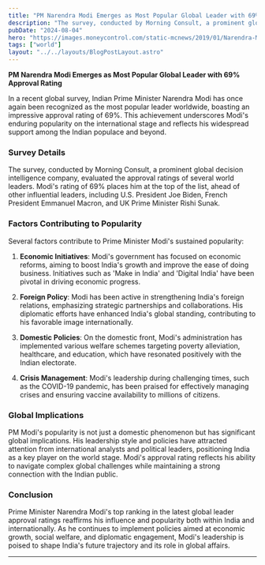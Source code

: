 ```yaml
---
title: "PM Narendra Modi Emerges as Most Popular Global Leader with 69% Approval Rating"
description: "The survey, conducted by Morning Consult, a prominent global decision intelligence company, evaluated the approval ratings of several world leaders."
pubDate: "2024-08-04"
hero: "https://images.moneycontrol.com/static-mcnews/2019/01/Narendra-Modi_PM-1-770x433.jpg?impolicy=website&width=770&height=431"
tags: ["world"]
layout: "../../layouts/BlogPostLayout.astro"
---
```

**PM Narendra Modi Emerges as Most Popular Global Leader with 69% Approval Rating**

In a recent global survey, Indian Prime Minister Narendra Modi has once again been recognized as the most popular leader worldwide, boasting an impressive approval rating of 69%. This achievement underscores Modi's enduring popularity on the international stage and reflects his widespread support among the Indian populace and beyond.

### Survey Details

The survey, conducted by Morning Consult, a prominent global decision intelligence company, evaluated the approval ratings of several world leaders. Modi's rating of 69% places him at the top of the list, ahead of other influential leaders, including U.S. President Joe Biden, French President Emmanuel Macron, and UK Prime Minister Rishi Sunak.

### Factors Contributing to Popularity

Several factors contribute to Prime Minister Modi's sustained popularity:

1. **Economic Initiatives**: Modi's government has focused on economic reforms, aiming to boost India's growth and improve the ease of doing business. Initiatives such as 'Make in India' and 'Digital India' have been pivotal in driving economic progress.

2. **Foreign Policy**: Modi has been active in strengthening India's foreign relations, emphasizing strategic partnerships and collaborations. His diplomatic efforts have enhanced India's global standing, contributing to his favorable image internationally.

3. **Domestic Policies**: On the domestic front, Modi's administration has implemented various welfare schemes targeting poverty alleviation, healthcare, and education, which have resonated positively with the Indian electorate.

4. **Crisis Management**: Modi's leadership during challenging times, such as the COVID-19 pandemic, has been praised for effectively managing crises and ensuring vaccine availability to millions of citizens.

### Global Implications

PM Modi's popularity is not just a domestic phenomenon but has significant global implications. His leadership style and policies have attracted attention from international analysts and political leaders, positioning India as a key player on the world stage. Modi's approval rating reflects his ability to navigate complex global challenges while maintaining a strong connection with the Indian public.

### Conclusion

Prime Minister Narendra Modi's top ranking in the latest global leader approval ratings reaffirms his influence and popularity both within India and internationally. As he continues to implement policies aimed at economic growth, social welfare, and diplomatic engagement, Modi's leadership is poised to shape India's future trajectory and its role in global affairs.

---